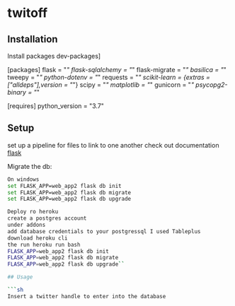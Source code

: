 # twitoff
## Installation
Install packages
dev-packages]

[packages]
flask = "*"
flask-sqlalchemy = "*"
flask-migrate = "*"
basilica = "*"
tweepy = "*"
python-dotenv = "*"
requests = "*"
scikit-learn = {extras = ["alldeps"],version = "*"}
scipy = "*"
matplotlib = "*"
gunicorn = "*"
psycopg2-binary = "*"

[requires]
python_version = "3.7"

## Setup
set up a pipeline for files to link to one another
check out documentation
[flask](https://flask.palletsprojects.com/en/1.1.x/)

Migrate the db:

```sh
On windows
set FLASK_APP=web_app2 flask db init
set FLASK_APP=web_app2 flask db migrate
set FLASK_APP=web_app2 flask db upgrade

Deploy ro heroku
create a postgres account
under addons
add database credentials to your postgressql I used Tableplus
download heroku cli
the run heroku run bash
FLASK_APP=web_app2 flask db init
FLASK_APP=web_app2 flask db migrate
FLASK_APP=web_app2 flask db upgrade``

## Usage

```sh
Insert a twitter handle to enter into the database 
```
